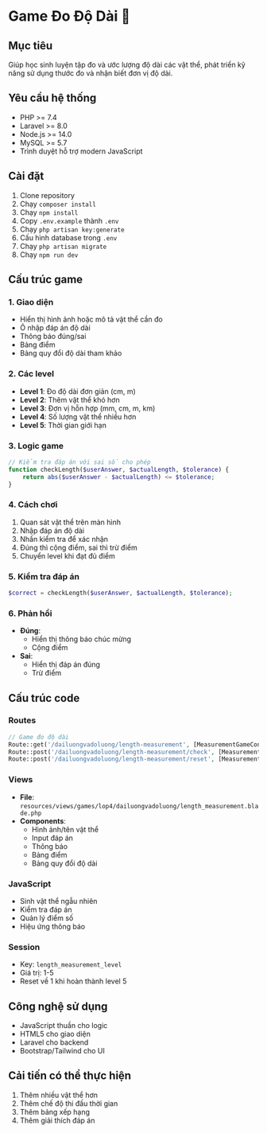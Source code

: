 # Game Đo Độ Dài 📏

## Mục tiêu
Giúp học sinh luyện tập đo và ước lượng độ dài các vật thể, phát triển kỹ năng sử dụng thước đo và nhận biết đơn vị độ dài.

## Yêu cầu hệ thống
- PHP >= 7.4
- Laravel >= 8.0
- Node.js >= 14.0
- MySQL >= 5.7
- Trình duyệt hỗ trợ modern JavaScript

## Cài đặt
1. Clone repository
2. Chạy `composer install`
3. Chạy `npm install`
4. Copy `.env.example` thành `.env`
5. Chạy `php artisan key:generate`
6. Cấu hình database trong `.env`
7. Chạy `php artisan migrate`
8. Chạy `npm run dev`

## Cấu trúc game

### 1. Giao diện
- Hiển thị hình ảnh hoặc mô tả vật thể cần đo
- Ô nhập đáp án độ dài
- Thông báo đúng/sai
- Bảng điểm
- Bảng quy đổi độ dài tham khảo

### 2. Các level
- **Level 1**: Đo độ dài đơn giản (cm, m)
- **Level 2**: Thêm vật thể khó hơn
- **Level 3**: Đơn vị hỗn hợp (mm, cm, m, km)
- **Level 4**: Số lượng vật thể nhiều hơn
- **Level 5**: Thời gian giới hạn

### 3. Logic game
```php
// Kiểm tra đáp án với sai số cho phép
function checkLength($userAnswer, $actualLength, $tolerance) {
    return abs($userAnswer - $actualLength) <= $tolerance;
}
```

### 4. Cách chơi
1. Quan sát vật thể trên màn hình
2. Nhập đáp án độ dài
3. Nhấn kiểm tra để xác nhận
4. Đúng thì cộng điểm, sai thì trừ điểm
5. Chuyển level khi đạt đủ điểm

### 5. Kiểm tra đáp án
```php
$correct = checkLength($userAnswer, $actualLength, $tolerance);
```

### 6. Phản hồi
- **Đúng**: 
  - Hiển thị thông báo chúc mừng
  - Cộng điểm
- **Sai**: 
  - Hiển thị đáp án đúng
  - Trừ điểm

## Cấu trúc code

### Routes
```php
// Game đo độ dài
Route::get('/dailuongvadoluong/length-measurement', [MeasurementGameController::class, 'lengthMeasurementGame']);
Route::post('/dailuongvadoluong/length-measurement/check', [MeasurementGameController::class, 'checkLengthMeasurementAnswer']);
Route::post('/dailuongvadoluong/length-measurement/reset', [MeasurementGameController::class, 'resetLengthMeasurementGame']);
```

### Views
- **File**: `resources/views/games/lop4/dailuongvadoluong/length_measurement.blade.php`
- **Components**:
  - Hình ảnh/tên vật thể
  - Input đáp án
  - Thông báo
  - Bảng điểm
  - Bảng quy đổi độ dài

### JavaScript
- Sinh vật thể ngẫu nhiên
- Kiểm tra đáp án
- Quản lý điểm số
- Hiệu ứng thông báo

### Session
- Key: `length_measurement_level`
- Giá trị: 1-5
- Reset về 1 khi hoàn thành level 5

## Công nghệ sử dụng
- JavaScript thuần cho logic
- HTML5 cho giao diện
- Laravel cho backend
- Bootstrap/Tailwind cho UI

## Cải tiến có thể thực hiện
1. Thêm nhiều vật thể hơn
2. Thêm chế độ thi đấu thời gian
3. Thêm bảng xếp hạng
4. Thêm giải thích đáp án 